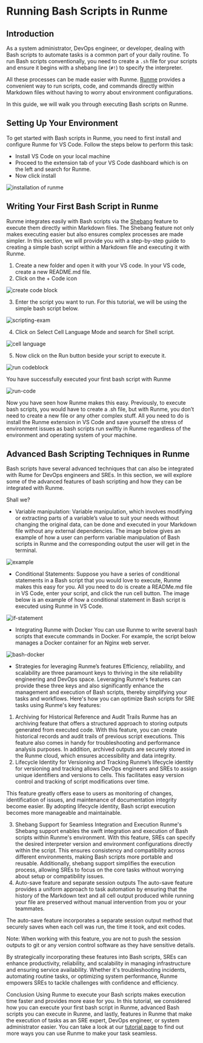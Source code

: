 # Running Bash Scripts in Runme

## Introduction

As a system administrator, DevOps engineer, or developer, dealing with Bash scripts to automate tasks is a common part of your daily routine. To run Bash scripts conventionally, you need to create a `.sh` file for your scripts and ensure it begins with a shebang line (`#!`) to specify the interpreter.

All these processes can be made easier with Runme.  [Runme](https://runme.dev/) provides a convenient way to run scripts, code, and commands directly within Markdown files without having to worry about environment configurations.

In this guide, we will walk you through executing Bash scripts on Runme.

## Setting Up Your Environment

To get started with Bash scripts in Runme, you need to first install and configure Runme for VS Code. Follow the steps below to perform this task:

- Install VS Code on your local machine
- Proceed to the extension tab of your VS Code dashboard which is on the left and search for Runme.
- Now click install

![installation of runme](../../static/img/guide-page/runme-notebook.png)

## Writing Your First Bash Script in Runme

Runme integrates easily with Bash scripts via the [Shebang](https://docs.runme.dev/configuration/shebang) feature to execute them directly within Markdown files. The Shebang feature not only makes executing easier but also ensures complex processes are made simpler.
In this section, we will provide you with a step-by-step guide to creating a simple bash script within a Markdown file and executing it with Runme.

1. Create a new folder and open it with your VS code. In your VS code, create a new README.md file.
2. Click on the + Code icon

![create code block](../../static/img/guide-page/codeblock.png)

3. Enter the script you want to run. For this tutorial, we will be using the simple bash script below.

![scripting-exam](../../static/img/guide-page/scripting-output.png)

4. Click on Select Cell Language Mode and search for Shell script.

![cell language](../../static/img/guide-page/laguagemode.png)

5. Now click on the Run button beside your script to execute it.

![run codeblock](../../static/img/guide-page/executionpromt.png)

You have successfully executed your first bash script with Runme

![run-code](../../static/img/guide-page/runme-user.png)

Now you have seen how Runme makes this easy. Previously, to execute bash scripts, you would have to create a .sh   file, but with Runme, you don’t need to create a new file or any other complex stuff. All you need to do is install the Runme extension in VS Code and save yourself the stress of environment issues as bash scripts run swiftly in Runme regardless of the environment and operating system of your machine.

## Advanced Bash Scripting Techniques in Runme

Bash scripts have several advanced techniques that can also be integrated with Rume for  DevOps engineers and SREs. In this section, we will explore some of the advanced features of bash scripting and how they can be integrated with Runme.

Shall we?

* Variable manipulation:
   Variable manipulation, which involves modifying or extracting parts of a variable’s value to suit your needs without changing the original data, can be done and executed in your Markdown file without any external dependencies. The image below gives an example of how a user can perform variable manipulation of Bash scripts in Runme and the corresponding output the user will get in the terminal.

![example](../../static/img/guide-page/variable-manipulation.png)

* Conditional Statements:
   Suppose you have a series of conditional statements in a Bash script that you would love to execute, Runme makes this easy for you. All you need to do is create a READMe.md file in VS Code, enter your script, and click the run cell button. The image below is an example of how a conditional statement in Bash script is executed using Runme in VS Code.

![if-statement](../../static/img/guide-page/if-statement.png)

* Integrating Runme with Docker
   You can use Runme to write several bash scripts that execute commands in Docker. For example, the script below manages a Docker container for an Nginx web server.

![bash-docker](../../static/img/guide-page/bash-docker.png)

* Strategies for leveraging Runme’s features
   Efficiency, reliability, and scalability are three paramount keys to thriving in the site reliability engineering and DevOps space.
   Leveraging Runme's features can provide these three keys and also significantly enhance the management and execution of Bash scripts, thereby simplifying your tasks and workflows. Here's how you can optimize Bash scripts for SRE tasks using Runme's key features:

1. Archiving for Historical Reference and Audit Trails
   Runme has an archiving feature that offers a structured approach to storing outputs generated from executed code. With this feature, you can create historical records and audit trails of previous script executions.
   This feature also comes in handy for troubleshooting and performance analysis purposes. In addition, archived outputs are securely stored in the Runme cloud, which ensures accessibility and data integrity.
2. Lifecycle Identity for Versioning and Tracking
   Runme’s lifecycle identity for versioning and tracking allows DevOps engineers and SREs to assign unique identifiers and versions to cells. This facilitates easy version control and tracking of script modifications over time.

This feature greatly offers ease to users as monitoring of changes, identification of issues, and maintenance of documentation integrity become easier. By adopting lifecycle identity, Bash script execution becomes more manageable and maintainable.

3. Shebang Support for Seamless Integration and Execution
   Runme's Shebang support enables the swift integration and execution of Bash scripts within Runme's environment. With this feature, SREs can specify the desired interpreter version and environment configurations directly within the script. This ensures consistency and compatibility across different environments, making Bash scripts more portable and reusable. Additionally, shebang support simplifies the execution process, allowing SREs to focus on the core tasks without worrying about setup or compatibility issues.
4. Auto-save feature and separate session outputs
   The auto-save feature provides a uniform approach to task automation by ensuring that the history of the Markdown text and all cell output produced while running your file are preserved without manual intervention from you or your teammates.

The auto-save feature incorporates a separate session output method that securely saves when each cell was run, the time it took, and exit codes.

Note: When working with this feature, you are not to push the session outputs to git or any version control software as they have sensitive details.

By strategically incorporating these features into Bash scripts, SREs can enhance productivity, reliability, and scalability in managing infrastructure and ensuring service availability. Whether it's troubleshooting incidents, automating routine tasks, or optimizing system performance, Runme empowers SREs to tackle challenges with confidence and efficiency.

Conclusion
Using Runme to execute your Bash scripts makes execution time faster and provides more ease for you. In this tutorial, we considered how you can execute your first bash script in Runme, advanced Bash scripts you can execute in Runme, and lastly, features in Runme that make the execution of tasks as an SRE expert, DevOps engineer, or system administrator easier.
You can take a look at our [tutorial page](https://docs.runme.dev/guide/) to find out more ways you can use Runme to make your task seamless.





